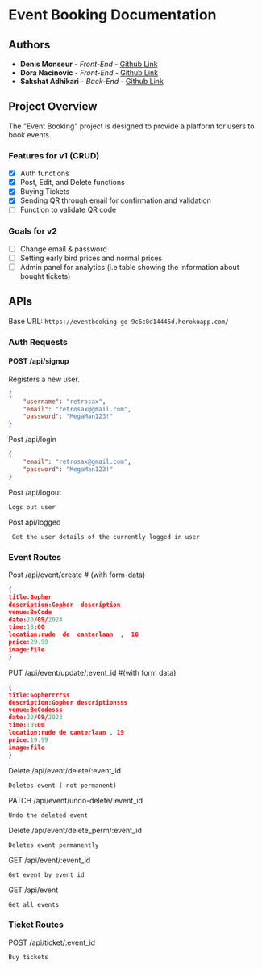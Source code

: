 # Event Booking Documentation

## Authors

- **Denis Monseur** - _Front-End_ - [Github Link](https://github.com/DenisMonseur)
- **Dora Nacinovic** - _Front-End_ - [Github Link](https://github.com/DoraNac)
- **Sakshat Adhikari** - _Back-End_ - [Github Link](https://github.com/asakshat)

## Project Overview

The "Event Booking" project is designed to provide a platform for users to book events.

### Features for v1 (CRUD)

- [x] Auth functions
- [x] Post, Edit, and Delete functions
- [x] Buying Tickets
- [x] Sending QR through email for confirmation and validation
- [ ] Function to validate QR code

### Goals for v2

- [ ] Change email & password
- [ ] Setting early bird prices and normal prices
- [ ] Admin panel for analytics (i.e table showing the information about bought tickets)

## APIs

Base URL: `https://eventbooking-go-9c6c8d14446d.herokuapp.com/`

### Auth Requests

#### POST /api/signup

Registers a new user.

```json
{
	"username": "retrosax",
	"email": "retrosax@gmail.com",
	"password": "MegaMan123!"
}
```

Post /api/login

```json
{
	"email": "retrosax@gmail.com",
	"password": "MegaMan123!"
}
```

Post /api/logout

```
Logs out user
```

Post api/logged

```
 Get the user details of the currently logged in user
```

### Event Routes

Post /api/event/create # (with form-data)

```json
{
title:Gopher
description:Gopher  description
venue:BeCode
date:20/09/2024
time:18:00
location:rude  de  canterlaan  ,  16
price:29.99
image:file
}
```

PUT /api/event/update/:event_id #(with form data)

```json
{
title:Gopherrrrss
description:Gopher descriptionsss
venue:BeCodesss
date:20/09/2023
time:19:00
location:rude de canterlaan , 19
price:19.99
image:file
}
```

Delete /api/event/delete/:event_id

```
Deletes event ( not permanent)
```

PATCH /api/event/undo-delete/:event_id

```
Undo the deleted event
```

Delete /api/event/delete_perm/:event_id

```
Deletes event permanently
```

GET /api/event/:event_id

```
Get event by event id
```

GET /api/event

```
Get all events
```

### Ticket Routes

POST /api/ticket/:event_id

```
Buy tickets
```
